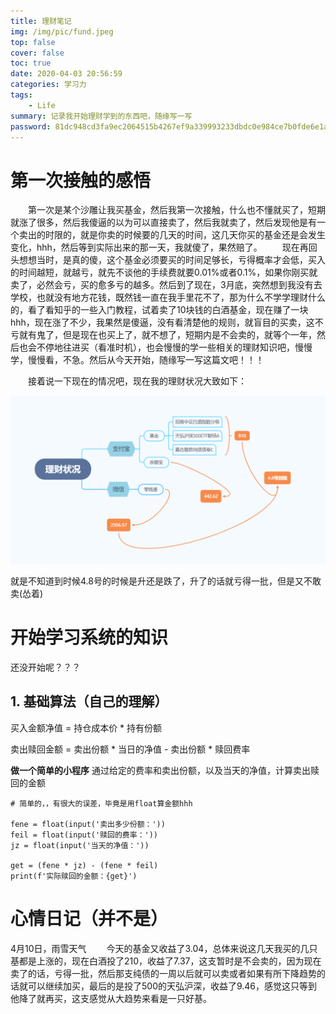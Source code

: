 ```yaml
---
title: 理财笔记
img: /img/pic/fund.jpeg
top: false
cover: false
toc: true
date: 2020-04-03 20:56:59
categories: 学习力
tags:
    - Life
summary: 记录我开始理财学到的东西吧，随缘写一写
password: 81dc948cd3fa9ec2064515b4267ef9a339993233dbdc0e984ce7b0fde6e1a0a9
---
```


<!--more-->

# 第一次接触的感悟

&emsp;&emsp;第一次是某个沙雕让我买基金，然后我第一次接触，什么也不懂就买了，短期就涨了很多，然后我傻逼的以为可以直接卖了，然后我就卖了，然后发现他是有一个卖出的时限的，就是你卖的时候要的几天的时间，这几天你买的基金还是会发生变化，hhh，然后等到实际出来的那一天，我就傻了，果然赔了。
&emsp;&emsp;现在再回头想想当时，是真的傻，这个基金必须要买的时间足够长，亏得概率才会低，买入的时间越短，就越亏，就先不谈他的手续费就要0.01%或者0.1%，如果你刚买就卖了，必然会亏，买的愈多亏的越多。然后到了现在，3月底，突然想到我没有去学校，也就没有地方花钱，既然钱一直在我手里花不了，那为什么不学学理财什么的，看了看知乎的一些入门教程，试着卖了10块钱的白酒基金，现在赚了一块hhh，现在涨了不少，我果然是傻逼，没有看清楚他的规则，就盲目的买卖，这不亏就有鬼了，但是现在也买上了，就不想了，短期内是不会卖的，就等个一年，然后也会不停地往进买（看准时机），也会慢慢的学一些相关的理财知识吧，慢慢学，慢慢看，不急。然后从今天开始，随缘写一写这篇文吧！！！

&emsp;&emsp;接着说一下现在的情况吧，现在我的理财状况大致如下：

![理财现状（悲）](/img/life/fund.png)

就是不知道到时候4.8号的时候是升还是跌了，升了的话就亏得一批，但是又不敢卖(怂着)

# 开始学习系统的知识

还没开始呢？？？

## 1. 基础算法（自己的理解）

买入金额净值 = 持仓成本价 * 持有份额

卖出赎回金额 = 卖出份额 * 当日的净值 - 卖出份额 * 赎回费率

**做一个简单的小程序**
通过给定的费率和卖出份额，以及当天的净值，计算卖出赎回的金额

```
# 简单的，，有很大的误差，毕竟是用float算金额hhh

fene = float(input('卖出多少份额：'))
feil = float(input('赎回的费率：'))
jz = float(input('当天的净值：'))

get = (fene * jz) - (fene * feil)
print(f'实际赎回的金额：{get}')
```





# 心情日记（并不是）

4月10日，雨雪天气
&emsp;&emsp;今天的基金又收益了3.04，总体来说这几天我买的几只基都是上涨的，现在白酒投了210，收益了7.37，这支暂时是不会卖的，因为现在卖了的话，亏得一批，然后那支纯债的一周以后就可以卖或者如果有所下降趋势的话就可以继续加买，最后的是投了500的天弘沪深，收益了9.46，感觉这只等到他降了就再买，这支感觉从大趋势来看是一只好基。